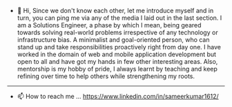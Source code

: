 - 👋 Hi, Since we don't know each other, let me introduce myself and in turn, you can ping me via any of the media I laid out in the last section. I am a Solutions Engineer, a phase by which I mean, being geared towards solving real-world problems irrespective of any technology or infrastructure bias. A minimalist and goal-oriented person, who can stand up and take responsibilities proactively right from day one. I have worked in the domain of web and mobile application development but open to all and have got my hands in few other interesting areas. Also, mentorship is my hobby of pride, I always learnt by teaching and keep refining over time to help others while strengthening my roots.

<hr>

- 📫 How to reach me ...  https://www.linkedin.com/in/sameerkumar1612/


<!---
sameer1612/sameer1612 is a ✨ special ✨ repository because its `README.md` (this file) appears on your GitHub profile.
You can click the Preview link to take a look at your changes.
--->
